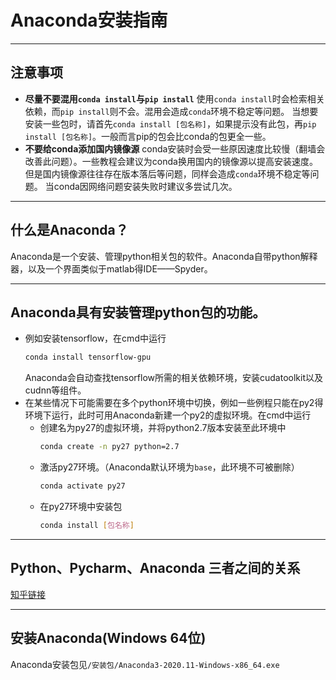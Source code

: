 

# Anaconda安装指南
---
## 注意事项
  - **尽量不要混用```conda install```与```pip install```**
    使用```conda install```时会检索相关依赖，而```pip install```则不会。混用会造成```conda```环境不稳定等问题。
    当想要安装一些包时，请首先```conda install [包名称]```，如果提示没有此包，再```pip install [包名称]```。一般而言pip的包会比conda的包更全一些。
  - **不要给conda添加国内镜像源**
    conda安装时会受一些原因速度比较慢（翻墙会改善此问题）。一些教程会建议为conda换用国内的镜像源以提高安装速度。
    但是国内镜像源往往存在版本落后等问题，同样会造成```conda```环境不稳定等问题。
    当conda因网络问题安装失败时建议多尝试几次。
---
## 什么是Anaconda？
  Anaconda是一个安装、管理python相关包的软件。Anaconda自带python解释器，以及一个界面类似于matlab得IDE——Spyder。

---

## Anaconda具有安装管理python包的功能。
  - 例如安装tensorflow，在cmd中运行
    ```bash
    conda install tensorflow-gpu
    ```
    Anaconda会自动查找tensorflow所需的相关依赖环境，安装cudatoolkit以及cudnn等组件。
  - 在某些情况下可能需要在多个python环境中切换，例如一些例程只能在py2得环境下运行，此时可用Anaconda新建一个py2的虚拟环境。在cmd中运行
    - 创建名为py27的虚拟环境，并将python2.7版本安装至此环境中 
      ```bash
      conda create -n py27 python=2.7
      ```
    - 激活py27环境。（Anaconda默认环境为```base```，此环境不可被删除）
      ```bash
      conda activate py27
      ```
    - 在py27环境中安装包
      ```bash
      conda install [包名称]
      ```
---
## Python、Pycharm、Anaconda 三者之间的关系
  [知乎链接](https://zhuanlan.zhihu.com/p/142657444)

---
## 安装Anaconda(Windows 64位)
Anaconda安装包见```/安装包/Anaconda3-2020.11-Windows-x86_64.exe```

